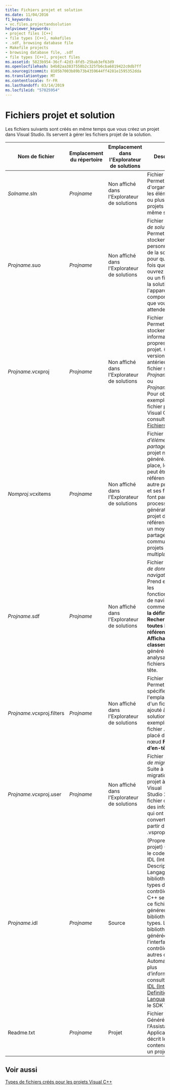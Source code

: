 ```yaml
---
title: Fichiers projet et solution
ms.date: 11/04/2016
f1_keywords:
- vc.files.projectandsolution
helpviewer_keywords:
- project files [C++]
- file types [C++], makefiles
- .sdf, browsing database file
- Makefile projects
- browsing database file, .sdf
- file types [C++], project files
ms.assetid: 5823b954-36cf-42d3-8fd5-25bab3ef63d9
ms.openlocfilehash: b4b82aa3837558b2c325fb6cba6819422c0db7ff
ms.sourcegitcommit: 8105b7003b89b73b4359644ff4281e1595352dda
ms.translationtype: MT
ms.contentlocale: fr-FR
ms.lasthandoff: 03/14/2019
ms.locfileid: "57825954"
---
```

# <a name="project-and-solution-files"></a>Fichiers projet et solution

Les fichiers suivants sont créés en même temps que vous créez un projet dans Visual Studio. Ils servent à gérer les fichiers projet de la solution.

|Nom de fichier|Emplacement du répertoire|Emplacement dans l'Explorateur de solutions|Description|
|--------------|------------------------|--------------------------------|-----------------|
|*Solname*.sln|*Projname*|Non affiché dans l'Explorateur de solutions|Fichier *solution*. Permet d'organiser tous les éléments d'un ou plusieurs projets dans une même solution.|
|*Projname*.suo|*Projname*|Non affiché dans l'Explorateur de solutions|Fichier *d’options de solution*. Permet de stocker les personnalisations de la solution pour que chaque fois que vous ouvrez un projet ou un fichier de la solution, il ait l'apparence et le comportement que vous attendez.|
|*Projname*.vcxproj|*Projname*|Non affiché dans l'Explorateur de solutions|Fichier *projet*. Permet de stocker les informations propres à chaque projet. (Dans les versions antérieures, ce fichier s’appelait *Projname*.vcproj ou *Projname*.dsp.) Pour obtenir un exemple de fichier projet Visual C++, consultez [Fichiers projet](project-files.md).|
|*Nomproj*.vcxitems|*Projname*|Non affiché dans l'Explorateur de solutions|Fichier *projet d’éléments partagés*. Le projet n’est pas généré.  À la place, le projet peut être référencé par un autre projet C++ et ses fichiers font partie du processus de génération du projet de référence. C’est un moyen de partager le code commun avec les projets C++ multiplateformes.|
|*Projname*.sdf|*Projname*|Non affiché dans l'Explorateur de solutions|Fichier de *base de données de navigation*. Prend en charge les fonctionnalités de navigation comme **Atteindre la définition**, **Rechercher toutes les références** et **Affichage de classes**. Il est généré en analysant les fichiers d'en-tête.|
|*Projname*.vcxproj.filters|*Projname*|Non affiché dans l'Explorateur de solutions|Fichier de *filtres*. Permet de spécifier l'emplacement d'un fichier ajouté à la solution. Par exemple, un fichier .h est placé dans le nœud **Fichiers d’en-tête**.|
|*Projname*.vcxproj.user|*Projname*|Non affiché dans l'Explorateur de solutions|Fichier *utilisateur de migration*. Suite à la migration d'un projet à partir de Visual Studio 2008, ce fichier contient des informations qui ont été converties à partir d'un fichier .vsprops.|
|*Projname*.idl|*Projname*|Source|(Propre au projet) Contient le code source IDL (Interface Description Langage) d'une bibliothèque de types de contrôles. Visual C++ se sert de ce fichier pour générer une bibliothèque de types. La bibliothèque générée expose l'interface du contrôle aux autres clients Automation. Pour plus d’informations, consultez [Fichier IDL (Interface Definition Language)](/windows/desktop/Rpc/the-interface-definition-language-idl-file) dans le SDK Windows.|
|Readme.txt|*Projname*|Projet|Fichier *Lisez moi*. Généré par l'Assistant Application, il décrit les fichiers contenus dans un projet.|

## <a name="see-also"></a>Voir aussi

[Types de fichiers créés pour les projets Visual C++](file-types-created-for-visual-cpp-projects.md)
